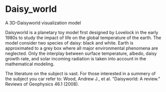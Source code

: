 # Daisy_world
A 3D-Daisyworld visualization model 

Daisyworld is a planetary toy model first designed by Lovelock in the early 1980s to study the impact of life on the global temperature of the earth. The model consider two species of daisy: black and white. Earth is approximated to a grey box where all major environmental phenomena are neglected. Only the interplay between surface temperature, albedo, daisy growth rate, and solar incoming radiation is taken into account in the mathematical modeling. 

The literature on the subject is vast. For those interested in a summery of the subject you car refer to: Wood, Andrew J., et al. "Daisyworld: A review." Reviews of Geophysics 46.1 (2008).
